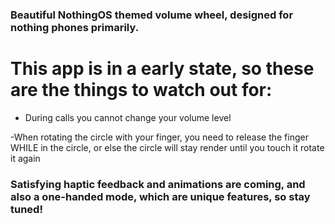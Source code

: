 ### Beautiful NothingOS themed volume wheel, designed for nothing phones primarily.

# This app is in a early state, so these are the things to watch out for:

  - During calls you cannot change your volume level

  
  -When rotating the circle with your finger, you need to release the finger WHILE in the circle, or else the circle will stay render until you touch it rotate it again

### Satisfying haptic feedback and animations are coming, and also a one-handed mode, which are unique features, so stay tuned!
